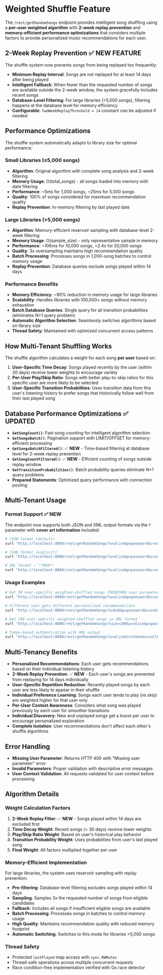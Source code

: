 # Weighted Shuffle Feature

The `/rest/getRandomSongs` endpoint provides intelligent song shuffling using a **per-user weighted algorithm** with **2-week replay prevention** and **memory-efficient performance optimizations** that considers multiple factors to provide personalized music recommendations for each user.

## 2-Week Replay Prevention ✅ **NEW FEATURE**

The shuffle system now prevents songs from being replayed too frequently:

- **Minimum Replay Interval**: Songs are not replayed for at least 14 days after being played
- **Intelligent Fallback**: When fewer than the requested number of songs are available outside the 2-week window, the system gracefully includes recent songs
- **Database-Level Filtering**: For large libraries (>5,000 songs), filtering happens at the database level for memory efficiency
- **Configurable**: `TwoWeekReplayThreshold = 14` constant can be adjusted if needed

## Performance Optimizations

The shuffle system automatically adapts to library size for optimal performance:

### Small Libraries (≤5,000 songs)
- **Algorithm**: Original algorithm with complete song analysis and 2-week filtering
- **Memory Usage**: O(total_songs) - all songs loaded into memory with date filtering
- **Performance**: ~5ms for 1,000 songs, ~25ms for 5,000 songs
- **Quality**: 100% of songs considered for maximum recommendation quality
- **Replay Prevention**: In-memory filtering by last played date

### Large Libraries (>5,000 songs)
- **Algorithm**: Memory-efficient reservoir sampling with database-level 2-week filtering
- **Memory Usage**: O(sample_size) - only representative sample in memory
- **Performance**: ~106ms for 10,000 songs, ~2.4s for 50,000 songs
- **Quality**: 3x oversampling maintains high recommendation quality
- **Batch Processing**: Processes songs in 1,000-song batches to control memory usage
- **Replay Prevention**: Database queries exclude songs played within 14 days

### Performance Benefits
- **Memory Efficiency**: ~90% reduction in memory usage for large libraries
- **Scalability**: Handles libraries with 100,000+ songs without memory exhaustion
- **Batch Database Queries**: Single query for all transition probabilities (eliminates N+1 query problem)
- **Automatic Algorithm Selection**: Seamlessly switches algorithms based on library size
- **Thread Safety**: Maintained with optimized concurrent access patterns

## How Multi-Tenant Shuffling Works

The shuffle algorithm calculates a weight for each song **per user** based on:

1. **User-Specific Time Decay**: Songs played recently by the user (within 30 days) receive lower weights to encourage variety
2. **Per-User Play/Skip Ratio**: Songs with better play-to-skip ratios for this specific user are more likely to be selected
3. **User-Specific Transition Probabilities**: Uses transition data from this user's listening history to prefer songs that historically follow well from their last played song

## Database Performance Optimizations ✅ **UPDATED**

- **`GetSongCount()`**: Fast song counting for intelligent algorithm selection
- **`GetSongsBatch()`**: Pagination support with LIMIT/OFFSET for memory-efficient processing
- **`GetSongsBatchFiltered()`**: ✅ **NEW** - Time-based filtering at database level for 2-week replay prevention
- **`GetSongCountFiltered()`**: ✅ **NEW** - Efficient counting of songs outside replay window
- **`GetTransitionProbabilities()`**: Batch probability queries eliminate N+1 query problems
- **Prepared Statements**: Optimized query performance with connection pooling

## Multi-Tenant Usage

### Format Support ✅ **NEW**
The endpoint now supports both JSON and XML output formats via the `f` parameter with **cover art information** included:

```bash
# JSON format (default)
curl "http://localhost:8080/rest/getRandomSongs?u=alice&p=password&c=subsoxy"

# JSON format (explicit)
curl "http://localhost:8080/rest/getRandomSongs?u=alice&p=password&c=subsoxy&f=json"

# XML format ✅ **NEW**
curl "http://localhost:8080/rest/getRandomSongs?u=alice&p=password&c=subsoxy&f=xml"
```

### Usage Examples

```bash
# Get 50 user-specific weighted-shuffled songs (REQUIRED user parameter)
curl "http://localhost:8080/rest/getRandomSongs?u=alice&p=password&c=subsoxy&f=json"

# Different user gets different personalized recommendations
curl "http://localhost:8080/rest/getRandomSongs?u=bob&p=password&c=subsoxy&f=json"

# Get 100 user-specific weighted-shuffled songs in XML format
curl "http://localhost:8080/rest/getRandomSongs?size=100&u=alice&p=password&c=subsoxy&f=xml"

# Token-based authentication with XML output
curl "http://localhost:8080/rest/getRandomSongs?u=alice&t=token&s=salt&c=subsoxy&f=xml"
```

## Multi-Tenancy Benefits

- **Personalized Recommendations**: Each user gets recommendations based on their individual listening history
- **2-Week Replay Prevention**: ✅ **NEW** - Each user's songs are prevented from replaying for 14 days individually
- **User-Specific Repetition Reduction**: Recently played songs by each user are less likely to appear in their shuffle
- **Individual Preference Learning**: Songs each user tends to play (vs skip) are weighted higher for that user only
- **Per-User Context Awareness**: Considers what song was played previously by each user for smoother transitions
- **Individual Discovery**: New and unplayed songs get a boost per user to encourage personalized exploration
- **Complete Isolation**: User recommendations don't affect each other's shuffle algorithms

## Error Handling

- **Missing User Parameter**: Returns HTTP 400 with "Missing user parameter" error
- **Invalid Parameters**: Proper validation with descriptive error messages
- **User Context Validation**: All requests validated for user context before processing

## Algorithm Details

### Weight Calculation Factors

1. **2-Week Replay Filter**: ✅ **NEW** - Songs played within 14 days are excluded first
2. **Time Decay Weight**: Recent songs (< 30 days) receive lower weights
3. **Play/Skip Ratio Weight**: Based on user's historical play behavior
4. **Transition Probability Weight**: Uses probabilities from user's last played song
5. **Final Weight**: All factors multiplied together per user

### Memory-Efficient Implementation

For large libraries, the system uses reservoir sampling with replay prevention:
- **Pre-filtering**: Database-level filtering excludes songs played within 14 days
- **Sampling**: Samples 3x the requested number of songs from eligible candidates
- **Fallback**: Includes all songs if insufficient eligible songs are available
- **Batch Processing**: Processes songs in batches to control memory usage
- **High Quality**: Maintains recommendation quality with reduced memory footprint
- **Automatic Switching**: Switches to this mode for libraries >5,000 songs

### Thread Safety

- Protected `lastPlayed` map access with `sync.RWMutex`
- Thread-safe operations across multiple concurrent requests
- Race condition-free implementation verified with Go race detector